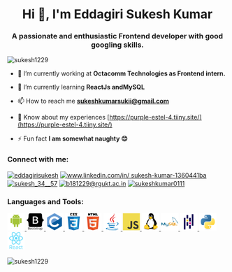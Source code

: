 
<html lang="en">
<head>
    <title>Sukesh</title>
</head>
<body>
    <h1 align="center">Hi 👋, I'm Eddagiri Sukesh Kumar</h1>
<h3 align="center">A passionate and enthusiastic Frontend developer with good googling skills.</h3>

<p align="left"> <img src="https://komarev.com/ghpvc/?username=sukesh1229&label=Profile%20views&color=0e75b6&style=flat" alt="sukesh1229" /> </p>

- 🔭 I’m currently working at **Octacomm Technologies as Frontend intern.**<br>

- 🌱 I’m currently learning **ReactJs andMySQL**<br>

- 📫 How to reach me **sukeshkumarsukii@gmail.com**<br>

- 📄 Know about my experiences [https://purple-estel-4.tiiny.site/](https://purple-estel-4.tiiny.site/)<br>

- ⚡ Fun fact **I am somewhat naughty 😊**<br>

<h3 align="left">Connect with me:</h3>
<p align="left">
<a href="https://twitter.com/eddagirisukesh" target="blank"><img align="center" src="https://raw.githubusercontent.com/rahuldkjain/github-profile-readme-generator/master/src/images/icons/Social/twitter.svg" alt="eddagirisukesh" height="30" width="40" /></a>
<a href="https://linkedin.com/in/www.linkedin.com/in/ sukesh-kumar-1360441ba" target="blank"><img align="center" src="https://raw.githubusercontent.com/rahuldkjain/github-profile-readme-generator/master/src/images/icons/Social/linked-in-alt.svg" alt="www.linkedin.com/in/ sukesh-kumar-1360441ba" height="30" width="40" /></a>
<a href="https://instagram.com/sukesh_34__57" target="blank"><img align="center" src="https://raw.githubusercontent.com/rahuldkjain/github-profile-readme-generator/master/src/images/icons/Social/instagram.svg" alt="sukesh_34__57" height="30" width="40" /></a>
<a href="https://www.codechef.com/users/b181229@rgukt.ac.in" target="blank"><img align="center" src="https://cdn.jsdelivr.net/npm/simple-icons@3.1.0/icons/codechef.svg" alt="b181229@rgukt.ac.in" height="30" width="40" /></a>
<a href="https://auth.geeksforgeeks.org/user/sukeshkumar0111" target="blank"><img align="center" src="https://raw.githubusercontent.com/rahuldkjain/github-profile-readme-generator/master/src/images/icons/Social/geeks-for-geeks.svg" alt="sukeshkumar0111" height="30" width="40" /></a>
</p>

<h3 align="left">Languages and Tools:</h3>
<p align="left"> <a href="https://developer.android.com" target="_blank" rel="noreferrer"> <img src="https://raw.githubusercontent.com/devicons/devicon/master/icons/android/android-original-wordmark.svg" alt="android" width="40" height="40"/> </a> <a href="https://getbootstrap.com" target="_blank" rel="noreferrer"> <img src="https://raw.githubusercontent.com/devicons/devicon/master/icons/bootstrap/bootstrap-plain-wordmark.svg" alt="bootstrap" width="40" height="40"/> </a> <a href="https://www.cprogramming.com/" target="_blank" rel="noreferrer"> <img src="https://raw.githubusercontent.com/devicons/devicon/master/icons/c/c-original.svg" alt="c" width="40" height="40"/> </a> <a href="https://www.w3schools.com/css/" target="_blank" rel="noreferrer"> <img src="https://raw.githubusercontent.com/devicons/devicon/master/icons/css3/css3-original-wordmark.svg" alt="css3" width="40" height="40"/> </a> <a href="https://www.w3.org/html/" target="_blank" rel="noreferrer"> <img src="https://raw.githubusercontent.com/devicons/devicon/master/icons/html5/html5-original-wordmark.svg" alt="html5" width="40" height="40"/> </a> <a href="https://www.java.com" target="_blank" rel="noreferrer"> <img src="https://raw.githubusercontent.com/devicons/devicon/master/icons/java/java-original.svg" alt="java" width="40" height="40"/> </a> <a href="https://developer.mozilla.org/en-US/docs/Web/JavaScript" target="_blank" rel="noreferrer"> <img src="https://raw.githubusercontent.com/devicons/devicon/master/icons/javascript/javascript-original.svg" alt="javascript" width="40" height="40"/> </a> <a href="https://www.linux.org/" target="_blank" rel="noreferrer"> <img src="https://raw.githubusercontent.com/devicons/devicon/master/icons/linux/linux-original.svg" alt="linux" width="40" height="40"/> </a> <a href="https://www.mysql.com/" target="_blank" rel="noreferrer"> <img src="https://raw.githubusercontent.com/devicons/devicon/master/icons/mysql/mysql-original-wordmark.svg" alt="mysql" width="40" height="40"/> </a> <a href="https://pandas.pydata.org/" target="_blank" rel="noreferrer"> <img src="https://raw.githubusercontent.com/devicons/devicon/2ae2a900d2f041da66e950e4d48052658d850630/icons/pandas/pandas-original.svg" alt="pandas" width="40" height="40"/> </a> <a href="https://www.python.org" target="_blank" rel="noreferrer"> <img src="https://raw.githubusercontent.com/devicons/devicon/master/icons/python/python-original.svg" alt="python" width="40" height="40"/> </a> <a href="https://reactjs.org/" target="_blank" rel="noreferrer"> <img src="https://raw.githubusercontent.com/devicons/devicon/master/icons/react/react-original-wordmark.svg" alt="react" width="40" height="40"/> </a> </p>

<p><img align="center" src="https://github-readme-stats.vercel.app/api/top-langs?username=sukesh1229&show_icons=true&locale=en&layout=compact" alt="sukesh1229" /></p>


</body>
</html>
